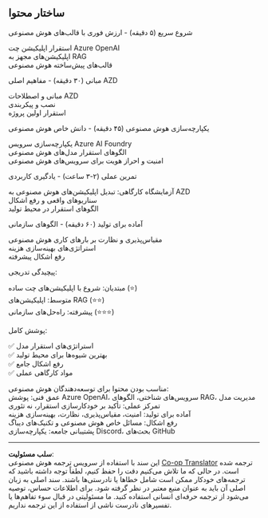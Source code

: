 <!--
CO_OP_TRANSLATOR_METADATA:
{
  "original_hash": "f043362c5ed91c41a815609e4f16bd48",
  "translation_date": "2025-09-12T17:22:01+00:00",
  "source_file": "course-outline.md",
  "language_code": "fa"
}
-->
## ساختار محتوا

شروع سریع (۵ دقیقه) - ارزش فوری با قالب‌های هوش مصنوعی

استقرار اپلیکیشن چت Azure OpenAI  
اپلیکیشن‌های مجهز به RAG  
قالب‌های پیش‌ساخته هوش مصنوعی  

مبانی (۳۰ دقیقه) - مفاهیم اصلی AZD  

مبانی و اصطلاحات AZD  
نصب و پیکربندی  
استقرار اولین پروژه  

یکپارچه‌سازی هوش مصنوعی (۴۵ دقیقه) - دانش خاص هوش مصنوعی  

یکپارچه‌سازی سرویس Azure AI Foundry  
الگوهای استقرار مدل‌های هوش مصنوعی  
امنیت و احراز هویت برای سرویس‌های هوش مصنوعی  

تمرین عملی (۲-۳ ساعت) - یادگیری کاربردی  

آزمایشگاه کارگاهی: تبدیل اپلیکیشن‌های هوش مصنوعی به AZD  
سناریوهای واقعی و رفع اشکال  
الگوهای استقرار در محیط تولید  

آماده برای تولید (۶۰ دقیقه) - الگوهای سازمانی  

مقیاس‌پذیری و نظارت بر بارهای کاری هوش مصنوعی  
استراتژی‌های بهینه‌سازی هزینه  
رفع اشکال پیشرفته  

پیچیدگی تدریجی:

مبتدیان: شروع با اپلیکیشن‌های چت ساده (⭐)  
متوسط: اپلیکیشن‌های RAG (⭐⭐)  
پیشرفته: راه‌حل‌های سازمانی (⭐⭐⭐)  

پوشش کامل:

✅ استراتژی‌های استقرار مدل  
✅ بهترین شیوه‌ها برای محیط تولید  
✅ رفع اشکال جامع  
✅ مواد کارگاهی عملی  

مناسب بودن محتوا برای توسعه‌دهندگان هوش مصنوعی:  
عمق فنی: پوشش Azure OpenAI، سرویس‌های شناختی، الگوهای RAG، مدیریت مدل  
تمرکز عملی: تأکید بر خودکارسازی استقرار، نه تئوری  
آماده برای تولید: امنیت، مقیاس‌پذیری، نظارت، بهینه‌سازی هزینه  
رفع اشکال: مسائل خاص هوش مصنوعی و تکنیک‌های دیباگ  
پشتیبانی جامعه: یکپارچه‌سازی Discord، بحث‌های GitHub  

---

**سلب مسئولیت**:  
این سند با استفاده از سرویس ترجمه هوش مصنوعی [Co-op Translator](https://github.com/Azure/co-op-translator) ترجمه شده است. در حالی که ما تلاش می‌کنیم دقت را حفظ کنیم، لطفاً توجه داشته باشید که ترجمه‌های خودکار ممکن است شامل خطاها یا نادرستی‌ها باشند. سند اصلی به زبان اصلی آن باید به عنوان منبع معتبر در نظر گرفته شود. برای اطلاعات حساس، توصیه می‌شود از ترجمه حرفه‌ای انسانی استفاده کنید. ما مسئولیتی در قبال سوء تفاهم‌ها یا تفسیرهای نادرست ناشی از استفاده از این ترجمه نداریم.